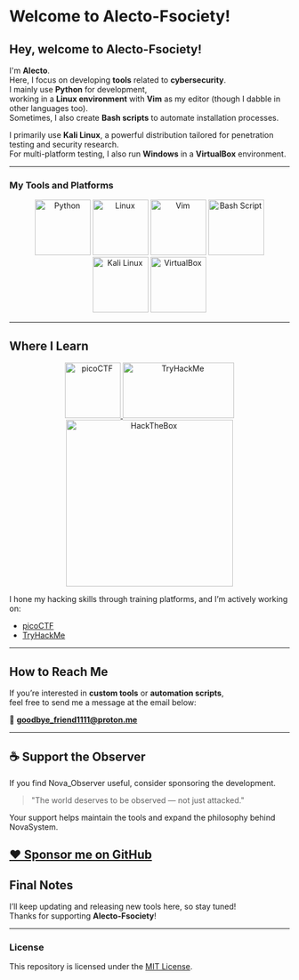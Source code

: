 # Welcome to Alecto-Fsociety!

## Hey, welcome to Alecto-Fsociety!

I'm **Alecto**.  
Here, I focus on developing **tools** related to **cybersecurity**.  
I mainly use **Python** for development,  
working in a **Linux environment** with **Vim** as my editor (though I dabble in other languages too).  
Sometimes, I also create **Bash scripts** to automate installation processes.

I primarily use **Kali Linux**, a powerful distribution tailored for penetration testing and security research.  
For multi-platform testing, I also run **Windows** in a **VirtualBox** environment.

---

### My Tools and Platforms

<p align="center">
  <img src="https://upload.wikimedia.org/wikipedia/commons/c/c3/Python-logo-notext.svg" alt="Python" width="100" height="100">
  <img src="https://upload.wikimedia.org/wikipedia/commons/a/af/Tux.png" alt="Linux" width="100" height="100">
  <img src="https://upload.wikimedia.org/wikipedia/commons/9/9f/Vimlogo.svg" alt="Vim" width="100" height="100">
  <img src="https://upload.wikimedia.org/wikipedia/commons/4/4b/Bash_Logo_Colored.svg" alt="Bash Script" width="100" height="100">
  <img src="https://www.kali.org/images/kali-dragon-icon.svg" alt="Kali Linux" width="100" height="100">
  <img src="https://upload.wikimedia.org/wikipedia/commons/d/d5/Virtualbox_logo.png" alt="VirtualBox" width="100" height="100">
</p>

---

## Where I Learn

<p align="center">
  <a href="https://play.picoctf.org/">
    <img src="https://picoctf.org/img/logos/picoctf-logo-og.png" alt="picoCTF" width="100" height="100">
  </a>
  <a href="https://tryhackme.com/">
    <img src="https://tryhackme.com/img/logo/tryhackme_logo_full.svg" alt="TryHackMe" width="200" height="100">
  </a>
  <a href="https://www.hackthebox.com/">
    <img src="https://www.hackthebox.com/images/landingv3/mega-menu-logo-htb.svg" alt="HackTheBox" width="300",height="100">
  </a>
</p>

I hone my hacking skills through training platforms, and I’m actively working on:
- [picoCTF](https://play.picoctf.org/)
- [TryHackMe](https://tryhackme.com/)

---

## How to Reach Me

If you’re interested in **custom tools** or **automation scripts**,  
feel free to send me a message at the email below:

📧 **[goodbye_friend1111@proton.me](mailto:goodbye_friend1111@proton.me)**

---
## ☕ Support the Observer

If you find Nova_Observer useful, consider sponsoring the development.

> "The world deserves to be observed — not just attacked."

Your support helps maintain the tools and expand the philosophy behind NovaSystem.

[❤️ Sponsor me on GitHub](https://github.com/sponsors/Alecto-Fsociety)
---
## Final Notes

I’ll keep updating and releasing new tools here, so stay tuned!  
Thanks for supporting **Alecto-Fsociety**!

---

### License
This repository is licensed under the [MIT License](LICENSE).

